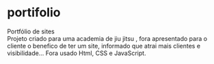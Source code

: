 # portifolio
Portfólio de sites  
Projeto criado para uma academia de jiu jitsu , fora apresentado para o cliente o benefico de ter um site,
informado que atrai mais clientes e visibilidade...
 Fora usado Html, CSS e JavaScript.
